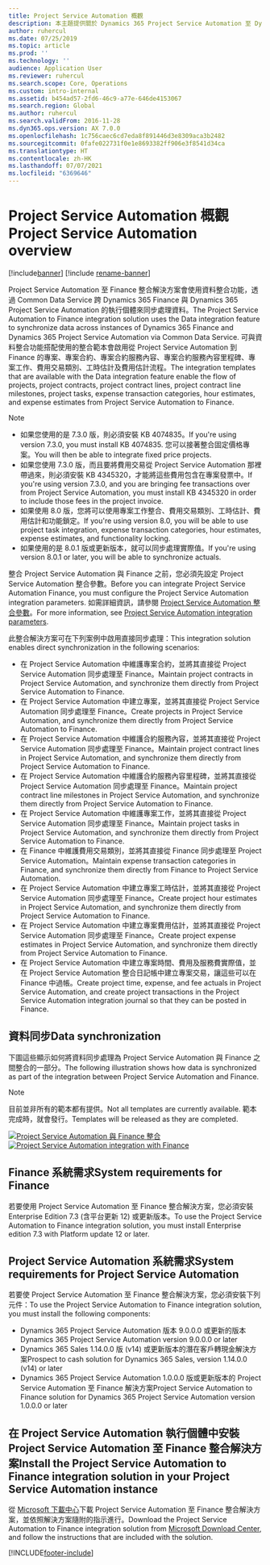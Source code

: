 ```yaml
---
title: Project Service Automation 概觀
description: 本主題提供關於 Dynamics 365 Project Service Automation 至 Dynamics 365 Finance 整合解決方案的資訊。
author: ruhercul
ms.date: 07/25/2019
ms.topic: article
ms.prod: ''
ms.technology: ''
audience: Application User
ms.reviewer: ruhercul
ms.search.scope: Core, Operations
ms.custom: intro-internal
ms.assetid: b454ad57-2fd6-46c9-a77e-646de4153067
ms.search.region: Global
ms.author: ruhercul
ms.search.validFrom: 2016-11-28
ms.dyn365.ops.version: AX 7.0.0
ms.openlocfilehash: 1c756caec6cd7eda8f891446d3e8309aca3b2482
ms.sourcegitcommit: 0fafe022731f0e1e8693382ff906e3f8541d34ca
ms.translationtype: HT
ms.contentlocale: zh-HK
ms.lasthandoff: 07/07/2021
ms.locfileid: "6369646"
---
```

# <a name="project-service-automation-overview"></a><span data-ttu-id="80559-103">Project Service Automation 概觀</span><span class="sxs-lookup"><span data-stu-id="80559-103">Project Service Automation overview</span></span>

[!include[banner](../includes/banner.md)]
[!include [rename-banner](~/includes/cc-data-platform-banner.md)]

<span data-ttu-id="80559-104">Project Service Automation 至 Finance 整合解決方案會使用資料整合功能，透過 Common Data Service 跨 Dynamics 365 Finance 與 Dynamics 365 Project Service Automation 的執行個體來同步處理資料。</span><span class="sxs-lookup"><span data-stu-id="80559-104">The Project Service Automation to Finance integration solution uses the Data integration feature to synchronize data across instances of Dynamics 365 Finance and Dynamics 365 Project Service Automation via Common Data Service.</span></span> <span data-ttu-id="80559-105">可與資料整合功能搭配使用的整合範本會啟用從 Project Service Automation 到 Finance 的專案、專案合約、專案合約服務內容、專案合約服務內容里程碑、專案工作、費用交易類別、工時估計及費用估計流程。</span><span class="sxs-lookup"><span data-stu-id="80559-105">The integration templates that are available with the Data integration feature enable the flow of projects, project contracts, project contract lines, project contract line milestones, project tasks, expense transaction categories, hour estimates, and expense estimates from Project Service Automation to Finance.</span></span>

> [!NOTE]
> - <span data-ttu-id="80559-106">如果您使用的是 7.3.0 版，則必須安裝 KB 4074835。</span><span class="sxs-lookup"><span data-stu-id="80559-106">If you're using version 7.3.0, you must install KB 4074835.</span></span> <span data-ttu-id="80559-107">您可以接著整合固定價格專案。</span><span class="sxs-lookup"><span data-stu-id="80559-107">You will then be able to integrate fixed price projects.</span></span>
> - <span data-ttu-id="80559-108">如果您使用 7.3.0 版，而且要將費用交易從 Project Service Automation 那裡帶過來，則必須安裝 KB 4345320，才能將這些費用包含在專案發票中。</span><span class="sxs-lookup"><span data-stu-id="80559-108">If you're using version 7.3.0, and you are bringing fee transactions over from Project Service Automation, you must install KB 4345320 in order to include those fees in the project invoice.</span></span>
> - <span data-ttu-id="80559-109">如果使用 8.0 版，您將可以使用專案工作整合、費用交易類別、工時估計、費用估計和功能鎖定。</span><span class="sxs-lookup"><span data-stu-id="80559-109">If you're using version 8.0, you will be able to use project task integration, expense transaction categories, hour estimates, expense estimates, and functionality locking.</span></span>
> - <span data-ttu-id="80559-110">如果使用的是 8.0.1 版或更新版本，就可以同步處理實際值。</span><span class="sxs-lookup"><span data-stu-id="80559-110">If you're using version 8.0.1 or later, you will be able to synchronize actuals.</span></span>

<span data-ttu-id="80559-111">整合 Project Service Automation 與 Finance 之前，您必須先設定 Project Service Automation 整合參數。</span><span class="sxs-lookup"><span data-stu-id="80559-111">Before you can integrate Project Service Automation Finance, you must configure the Project Service Automation integration parameters.</span></span> <span data-ttu-id="80559-112">如需詳細資訊，請參閱 [Project Service Automation 整合參數](PSA-parameters.md)。</span><span class="sxs-lookup"><span data-stu-id="80559-112">For more information, see [Project Service Automation integration parameters](PSA-parameters.md).</span></span>

<span data-ttu-id="80559-113">此整合解決方案可在下列案例中啟用直接同步處理：</span><span class="sxs-lookup"><span data-stu-id="80559-113">This integration solution enables direct synchronization in the following scenarios:</span></span>

- <span data-ttu-id="80559-114">在 Project Service Automation 中維護專案合約，並將其直接從 Project Service Automation 同步處理至 Finance。</span><span class="sxs-lookup"><span data-stu-id="80559-114">Maintain project contracts in Project Service Automation, and synchronize them directly from Project Service Automation to Finance.</span></span>
- <span data-ttu-id="80559-115">在 Project Service Automation 中建立專案，並將其直接從 Project Service Automation 同步處理至 Finance。</span><span class="sxs-lookup"><span data-stu-id="80559-115">Create projects in Project Service Automation, and synchronize them directly from Project Service Automation to Finance.</span></span>
- <span data-ttu-id="80559-116">在 Project Service Automation 中維護合約服務內容，並將其直接從 Project Service Automation 同步處理至 Finance。</span><span class="sxs-lookup"><span data-stu-id="80559-116">Maintain project contract lines in Project Service Automation, and synchronize them directly from Project Service Automation to Finance.</span></span>
- <span data-ttu-id="80559-117">在 Project Service Automation 中維護合約服務內容里程碑，並將其直接從 Project Service Automation 同步處理至 Finance。</span><span class="sxs-lookup"><span data-stu-id="80559-117">Maintain project contract line milestones in Project Service Automation, and synchronize them directly from Project Service Automation to Finance.</span></span>
- <span data-ttu-id="80559-118">在 Project Service Automation 中維護專案工作，並將其直接從 Project Service Automation 同步處理至 Finance。</span><span class="sxs-lookup"><span data-stu-id="80559-118">Maintain project tasks in Project Service Automation, and synchronize them directly from Project Service Automation to Finance.</span></span>
- <span data-ttu-id="80559-119">在 Finance 中維護費用交易類別，並將其直接從 Finance 同步處理至 Project Service Automation。</span><span class="sxs-lookup"><span data-stu-id="80559-119">Maintain expense transaction categories in Finance, and synchronize them directly from Finance to Project Service Automation.</span></span>
- <span data-ttu-id="80559-120">在 Project Service Automation 中建立專案工時估計，並將其直接從 Project Service Automation 同步處理至 Finance。</span><span class="sxs-lookup"><span data-stu-id="80559-120">Create project hour estimates in Project Service Automation, and synchronize them directly from Project Service Automation to Finance.</span></span>
- <span data-ttu-id="80559-121">在 Project Service Automation 中建立專案費用估計，並將其直接從 Project Service Automation 同步處理至 Finance。</span><span class="sxs-lookup"><span data-stu-id="80559-121">Create project expense estimates in Project Service Automation, and synchronize them directly from Project Service Automation to Finance.</span></span>
- <span data-ttu-id="80559-122">在 Project Service Automation 中建立專案時間、費用及服務費實際值，並在 Project Service Automation 整合日記帳中建立專案交易，讓這些可以在 Finance 中過帳。</span><span class="sxs-lookup"><span data-stu-id="80559-122">Create project time, expense, and fee actuals in Project Service Automation, and create project transactions in the Project Service Automation integration journal so that they can be posted in Finance.</span></span>

## <a name="data-synchronization"></a><span data-ttu-id="80559-123">資料同步</span><span class="sxs-lookup"><span data-stu-id="80559-123">Data synchronization</span></span>

<span data-ttu-id="80559-124">下圖這些顯示如何將資料同步處理為 Project Service Automation 與 Finance 之間整合的一部分。</span><span class="sxs-lookup"><span data-stu-id="80559-124">The following illustration shows how data is synchronized as part of the integration between Project Service Automation and Finance.</span></span>

> [!NOTE]
> <span data-ttu-id="80559-125">目前並非所有的範本都有提供。</span><span class="sxs-lookup"><span data-stu-id="80559-125">Not all templates are currently available.</span></span> <span data-ttu-id="80559-126">範本完成時，就會發行。</span><span class="sxs-lookup"><span data-stu-id="80559-126">Templates will be released as they are completed.</span></span>

<span data-ttu-id="80559-127">[![Project Service Automation 與 Finance 整合](./media/PSA-integration.png)](./media/PSA-integration.png)</span><span class="sxs-lookup"><span data-stu-id="80559-127">[![Project Service Automation integration with Finance](./media/PSA-integration.png)](./media/PSA-integration.png)</span></span>

## <a name="system-requirements-for-finance"></a><span data-ttu-id="80559-128">Finance 系統需求</span><span class="sxs-lookup"><span data-stu-id="80559-128">System requirements for Finance</span></span>

<span data-ttu-id="80559-129">若要使用 Project Service Automation 至 Finance 整合解決方案，您必須安裝 Enterprise Edition 7.3 (含平台更新 12) 或更新版本。</span><span class="sxs-lookup"><span data-stu-id="80559-129">To use the Project Service Automation to Finance integration solution, you must install Enterprise edition 7.3 with Platform update 12 or later.</span></span>

## <a name="system-requirements-for-project-service-automation"></a><span data-ttu-id="80559-130">Project Service Automation 系統需求</span><span class="sxs-lookup"><span data-stu-id="80559-130">System requirements for Project Service Automation</span></span>

<span data-ttu-id="80559-131">若要使 Project Service Automation 至 Finance 整合解決方案，您必須安裝下列元件：</span><span class="sxs-lookup"><span data-stu-id="80559-131">To use the Project Service Automation to Finance integration solution, you must install the following components:</span></span>

- <span data-ttu-id="80559-132">Dynamics 365 Project Service Automation 版本 9.0.0.0 或更新的版本</span><span class="sxs-lookup"><span data-stu-id="80559-132">Dynamics 365 Project Service Automation version 9.0.0.0 or later</span></span>
- <span data-ttu-id="80559-133">Dynamics 365 Sales 1.14.0.0 版 (v14) 或更新版本的潛在客戶轉現金解決方案</span><span class="sxs-lookup"><span data-stu-id="80559-133">Prospect to cash solution for Dynamics 365 Sales, version 1.14.0.0 (v14) or later</span></span>
- <span data-ttu-id="80559-134">Dynamics 365 Project Service Automation 1.0.0.0 版或更新版本的 Project Service Automation 至 Finance 解決方案</span><span class="sxs-lookup"><span data-stu-id="80559-134">Project Service Automation to Finance solution for Dynamics 365 Project Service Automation version 1.0.0.0 or later</span></span>

## <a name="install-the-project-service-automation-to-finance-integration-solution-in-your-project-service-automation-instance"></a><span data-ttu-id="80559-135">在 Project Service Automation 執行個體中安裝 Project Service Automation 至 Finance 整合解決方案</span><span class="sxs-lookup"><span data-stu-id="80559-135">Install the Project Service Automation to Finance integration solution in your Project Service Automation instance</span></span>

<span data-ttu-id="80559-136">從 [Microsoft 下載中心](https://www.microsoft.com/download/details.aspx?id=57016)下載 Project Service Automation 至 Finance 整合解決方案，並依照解決方案隨附的指示進行。</span><span class="sxs-lookup"><span data-stu-id="80559-136">Download the Project Service Automation to Finance integration solution from [Microsoft Download Center](https://www.microsoft.com/download/details.aspx?id=57016), and follow the instructions that are included with the solution.</span></span>


[!INCLUDE[footer-include](../includes/footer-banner.md)]